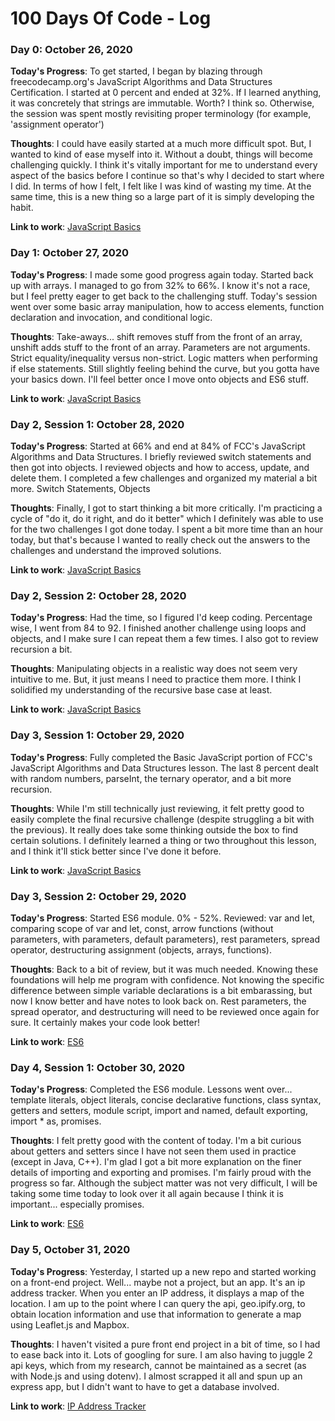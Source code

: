 # 100 Days Of Code - Log

### Day 0: October 26, 2020

**Today's Progress**:
To get started, I began by blazing through freecodecamp.org's JavaScript Algorithms and Data Structures Certification.  I started at 0 percent and ended at 32%. If I learned anything, it was concretely that strings are immutable. Worth? I think so.  Otherwise, the session was spent mostly revisiting proper terminology (for example, 'assignment operator')

**Thoughts**:
I could have easily started at a much more difficult spot. But, I wanted to kind of ease myself into it.  Without a doubt, things will become challenging quickly. I think it's vitally important for me to understand every aspect of the basics before I continue so that's why I decided to start where I did. In terms of how I felt, I felt like I was kind of wasting my time. At the same time, this is a new thing so a large part of it is simply developing the habit.

**Link to work**: [JavaScript Basics](https://github.com/jdemarc/100-days-of-code/tree/main/JavaScript%20Basics)

### Day 1: October 27, 2020

**Today's Progress**:
I made some good progress again today. Started back up with arrays. I managed to go from 32% to 66%. I know it's not a race, but I feel pretty eager to get back to the challenging stuff. Today's session went over some basic array manipulation, how to access elements, function declaration and invocation, and conditional logic.

**Thoughts**:
Take-aways... shift removes stuff from the front of an array, unshift adds stuff to the front of an array. Parameters are not arguments. Strict equality/inequality versus non-strict. Logic matters when performing if else statements. Still slightly feeling behind the curve, but you gotta have your basics down. I'll feel better once I move onto objects and ES6 stuff.

**Link to work**: [JavaScript Basics](https://github.com/jdemarc/100-days-of-code/tree/main/JavaScript%20Basics)

### Day 2, Session 1: October 28, 2020

**Today's Progress**:
Started at 66% and end at 84% of FCC's JavaScript Algorithms and Data Structures. I briefly reviewed switch statements and then got into objects. I reviewed objects and how to access, update, and delete them. I completed a few challenges and organized my material a bit more.
Switch Statements, Objects

**Thoughts**:
Finally, I got to start thinking a bit more critically. I'm practicing a cycle of "do it, do it right, and do it better" which I definitely was able to use for the two challenges I got done today. I spent a bit more time than an hour today, but that's because I wanted to really check out the answers to the challenges and understand the improved solutions.

**Link to work**: [JavaScript Basics](https://github.com/jdemarc/100-days-of-code/tree/main/JavaScript%20Basics)

### Day 2, Session 2: October 28, 2020

**Today's Progress**:
Had the time, so I figured I'd keep coding. Percentage wise, I went from 84 to 92. I finished another challenge using loops and objects, and I make sure I can repeat them a few times. I also got to review recursion a bit.

**Thoughts**:
Manipulating objects in a realistic way does not seem very intuitive to me. But, it just means I need to practice them more. I think I solidified my understanding of the recursive base case at least.

**Link to work**: [JavaScript Basics](https://github.com/jdemarc/100-days-of-code/tree/main/js-basics)

### Day 3, Session 1: October 29, 2020

**Today's Progress**:
Fully completed the Basic JavaScript portion of FCC's JavaScript Algorithms and Data Structures lesson. The last 8 percent dealt with random numbers, parseInt, the ternary operator, and a bit more recursion.

**Thoughts**:
While I'm still technically just reviewing, it felt pretty good to easily complete the final recursive challenge (despite struggling a bit with the previous). It really does take some thinking outside the box to find certain solutions. I definitely learned a thing or two throughout this lesson, and I think it'll stick better since I've done it before.

**Link to work**: [JavaScript Basics](https://github.com/jdemarc/100-days-of-code/tree/main/js-basics)

### Day 3, Session 2: October 29, 2020

**Today's Progress**:
Started ES6 module. 0% - 52%. Reviewed: var and let, comparing scope of var and let, const, arrow functions (without parameters, with parameters, default parameters), rest parameters, spread operator, destructuring assignment (objects, arrays, functions).

**Thoughts**:
Back to a bit of review, but it was much needed. Knowing these foundations will help me program with confidence. Not knowing the specific difference between simple variable declarations is a bit embarassing, but now I know better and have notes to look back on. Rest parameters, the spread operator, and destructuring will need to be reviewed once again for sure. It certainly makes your code look better!

**Link to work**: [ES6](https://github.com/jdemarc/100-days-of-code/tree/main/es6)

### Day 4, Session 1: October 30, 2020

**Today's Progress**:
Completed the ES6 module. Lessons went over...
template literals, object literals, concise declarative functions, class syntax, getters and setters, module script, import and named, default exporting, import * as, promises.

**Thoughts**:
I felt pretty good with the content of today. I'm a bit curious about getters and setters since I have not seen them used in practice (except in Java, C++). I'm glad I got a bit more explanation on the finer details of importing and exporting and promises. I'm fairly proud with the progress so far. Although the subject matter was not very difficult, I will be taking some time today to look over it all again because I think it is important... especially promises.

**Link to work**: [ES6](https://github.com/jdemarc/100-days-of-code/tree/main/es6)

### Day 5, October 31, 2020

**Today's Progress**:
Yesterday, I started up a new repo and started working on a front-end project. Well... maybe not a project, but an app. It's an ip address tracker. When you enter an IP address, it displays a map of the location. I am up to the point where I can query the api, geo.ipify.org, to obtain location information and use that information to generate a map using Leaflet.js and Mapbox.

**Thoughts**:
I haven't visited a pure front end project in a bit of time, so I had to ease back into it. Lots of googling for sure. I am also having to juggle 2 api keys, which from my research, cannot be maintained as a secret (as with Node.js and using dotenv). I almost scrapped it all and spun up an express app, but I didn't want to have to get a database involved.

**Link to work**: [IP Address Tracker](https://github.com/jdemarc/ip-address-tracker)